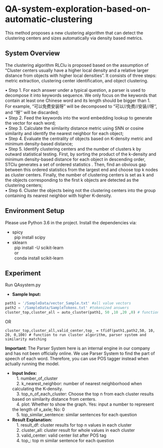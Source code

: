# QA-system-exploration-based-on-automatic-clustering
This method proposes a new clustering algorithm that can detect the clustering centers and sizes automatically via density based metrics.

## System Overview
The clustering algorithm RLClu is proposed based on the assumption of “Cluster centers usually have a higher local density and a relative larger distance from objects with higher local densities”. It consists of three steps: metric extraction, clustering center identification, and object clustering.

•	Step 1. For each answer under a typical question, a parser is used to decompose it into keywords sequence. We only focus on the keywords that contain at least one Chinese word and its length should be bigger than 1. For example, “可以免费安装呀” will be decomposed to “可以//免费//安装//呀‘’, and ‘’呀’’ will be discarded;  
•	Step 2. Feed the keywords into the word embedding lookup to generate the vector for each word;  
•	Step 3. Calculate the similarity distance metric using SNN or cosine similarity and identify the nearest neighbor for each object;  
•	Step 4. Evaluate the centrality of objects based on K-density metric and minimum density-based distance;  
•	Step 5. Identify clustering centers and the number of clusters k by outward statistical testing. First, by sorting the product of the k-density and minimum density-based distance for each object in descending order, STClu generates a set of ordered statistics  . Then, find an obvious gap between this ordered statistics   from the largest end and choose top k nodes as cluster centers. Finally, the number of clustering centers is set as k and the objects corresponding to the first k objects are detected as the clustering centers;  
•	Step 6. Cluster the objects being not the clustering centers into the group containing its nearest neighbor with higher K-density.  

## Environment Setup
Please use Python 3.6 in the project. Install the dependencies via:  
  * spicy  
    &ensp;pip install scipy  
  * sklearn  
    &ensp;pip install -U scikit-learn  
     &ensp;or  
    &ensp;conda install scikit-learn  
## Experiment  
Run QAsystem.py  
* **Sample Input:**   
```python
path1 = '/SampleData/vector_Sample.txt' #all value vectors   
path2 = '/SampleData/SampleTokens.txt' #tokenized answers  
cluster_top,cluster_all = auto_cluster(path1, 50 ,10 ,20 ,0) # function to run cluster algorithm  
```
OR
```
cluster_top,cluster_all,valid_center,top_ = tfidf(path1,path2,50, 10, 20, 0,100) # function to run cluster algorithm, parser system and similarity matching  
```
**Important**: The Parser System here is an internal engine in our company and has not been officially online. We use Parser System to find the part of speech of each word. Therefore, you can use POS tagger instead when actually running the model.
* **Input Index:**  
&emsp;1.  number_of_cluster  
&emsp;2.  k_nearest_neighbor: number of nearest neighborhood when calculating the K-density.  
&emsp;3.  top_n_of_each_cluster: Choose the top n from each cluster results based on similarity distance from centers.  
&emsp;4.  plot: Whether to show the graph. Yes: input a number to represent the length of x_axle; No: 0  
&emsp;5.  top_similar_sentence: similar sentences for each question   
* **Result Explanation:**  
&emsp;1.  result_df: cluster results for top n values in each cluster  
&emsp;2.  cluster_all: cluster result for whole values in each cluster  
&emsp;3.  valid_center: valid center list after POS tag  
&emsp;4.  top_: top m similar sentence for each question  

